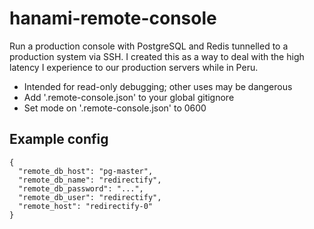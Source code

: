 hanami-remote-console
=====================

Run a production console with PostgreSQL and Redis tunnelled to a production
system via SSH. I created this as a way to deal with the high latency I
experience to our production servers while in Peru.

* Intended for read-only debugging; other uses may be dangerous
* Add '.remote-console.json' to your global gitignore
* Set mode on '.remote-console.json' to 0600

Example config
--------------

    {
      "remote_db_host": "pg-master",
      "remote_db_name": "redirectify",
      "remote_db_password": "...",
      "remote_db_user": "redirectify",
      "remote_host": "redirectify-0"
    }
